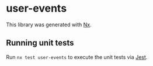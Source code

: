 # user-events

This library was generated with [Nx](https://nx.dev).

## Running unit tests

Run `nx test user-events` to execute the unit tests via [Jest](https://jestjs.io).

